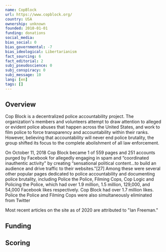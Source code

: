```yaml
---
name: CopBlock
url: https://www.copblock.org/
country: USA
ownership: unknown
founded: 2010-01-01
funding: donations
social_media:
bias_social: 0
bias_governmental: -7
bias_ideological: Libertarianism
fact_sourcing: 6
fact_editorial: 2
subj_pseudoscience: 0
subj_conspiracy: 0
subj_message: 10
lang: [en]
tags: []
---
```


## Overview
Cop Block is a decentralized police accountability project. The organization's members and volunteers attempt to draw attention to alleged or evident police abuses that happen across the United States, and work to film police to force transparency and accountability within their ranks. However, believing that accountability will never end police brutality, the group shifted its focus to the complete abolishment of all law enforcement.

On October 11, 2018 Cop Block became 1 of 559 pages and 251 accounts purged by Facebook for allegedly engaging in spam and “coordinated inauthentic activity" by creating “sensational political content...to build an audience and drive traffic to their websites."[27] Among these were several other popular pages dedicated to police accountability and documenting police brutality, including Police the Police, Filming Cops, Cop Logic and Policing the Police, which had over 1.9 million, 1.5 million, 129,000, and 54,000 Facebook likes respectively. Cop Block had over 1.7 million likes. Police the Police and Filming Cops were also simultaneously eliminated from Twitter

Most recent articles on the site as of 2020 are attributed to "Ian Freeman."

## Funding

## Scoring
